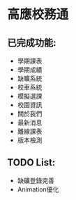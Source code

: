 高應校務通
===========

## 已完成功能:
- 學期課表
- 學期成績
- 缺曠系統
- 校車系統
- 模擬選課
- 校園資訊
- 關於我們
- 最新消息
- 離線課表
- 版本檢測

## TODO List:
- 缺礦登錄完善
- Animation優化
